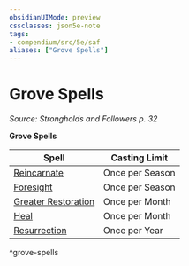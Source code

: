 ```yaml
---
obsidianUIMode: preview
cssclasses: json5e-note
tags:
- compendium/src/5e/saf
aliases: ["Grove Spells"]
---
```

# Grove Spells
*Source: Strongholds and Followers p. 32* 

**Grove Spells**

| Spell | Casting Limit |
|-------|---------------|
| [Reincarnate](compendium/spells/reincarnate.md) | Once per Season |
| [Foresight](compendium/spells/foresight.md) | Once per Season |
| [Greater Restoration](compendium/spells/greater-restoration.md) | Once per Month |
| [Heal](compendium/spells/heal.md) | Once per Month |
| [Resurrection](compendium/spells/resurrection.md) | Once per Year |
^grove-spells